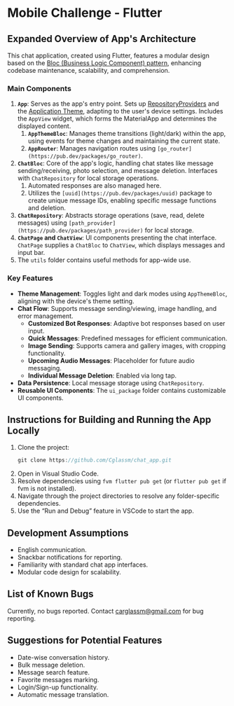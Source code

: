 # Mobile Challenge - Flutter

## Expanded Overview of App's Architecture

This chat application, created using Flutter, features a modular design based on the [Bloc (Business Logic Component) pattern](https://bloclibrary.dev/#/), enhancing codebase maintenance, scalability, and comprehension.

### Main Components

1. **`App`**: Serves as the app's entry point. Sets up [RepositoryProviders](https://pub.dev/documentation/flutter_bloc/latest/flutter_bloc/RepositoryProvider-class.html) and the [Application Theme](https://api.flutter.dev/flutter/material/ThemeData-class.html), adapting to the user's device settings. Includes the `AppView` widget, which forms the MaterialApp and determines the displayed content.
   1. **`AppThemeBloc`**: Manages theme transitions (light/dark) within the app, using events for theme changes and maintaining the current state.
   2. **`AppRouter`**: Manages navigation routes using `[go_router](https://pub.dev/packages/go_router)`.
2. **`ChatBloc`**: Core of the app's logic, handling chat states like message sending/receiving, photo selection, and message deletion. Interfaces with `ChatRepository` for local storage operations.
   1. Automated responses are also managed here.
   2. Utilizes the `[uuid](https://pub.dev/packages/uuid)` package to create unique message IDs, enabling specific message functions and deletion.
3. **`ChatRepository`**: Abstracts storage operations (save, read, delete messages) using `[path_provider](https://pub.dev/packages/path_provider)` for local storage.
4. **`ChatPage` and `ChatView`**: UI components presenting the chat interface. `ChatPage` supplies a `ChatBloc` to `ChatView`, which displays messages and input bar.
5. The `utils` folder contains useful methods for app-wide use.

### Key Features

- **Theme Management**: Toggles light and dark modes using `AppThemeBloc`, aligning with the device's theme setting.
- **Chat Flow**: Supports message sending/viewing, image handling, and error management.
  - **Customized Bot Responses**: Adaptive bot responses based on user input.
  - **Quick Messages**: Predefined messages for efficient communication.
  - **Image Sending**: Supports camera and gallery images, with cropping functionality.
  - **Upcoming Audio Messages**: Placeholder for future audio messaging.
  - **Individual Message Deletion**: Enabled via long tap.
- **Data Persistence**: Local message storage using `ChatRepository`.
- **Reusable UI Components**: The `ui_package` folder contains customizable UI components.

## Instructions for Building and Running the App Locally

1. Clone the project:
   ```jsx
   git clone https://github.com/Cglassm/chat_app.git
   ```
2. Open in Visual Studio Code.
3. Resolve dependencies using `fvm flutter pub get` (or `flutter pub get` if fvm is not installed).
4. Navigate through the project directories to resolve any folder-specific dependencies.
5. Use the “Run and Debug” feature in VSCode to start the app.

## Development Assumptions

- English communication.
- Snackbar notifications for reporting.
- Familiarity with standard chat app interfaces.
- Modular code design for scalability.

## List of Known Bugs

Currently, no bugs reported. Contact [carglassm@gmail.com](mailto:carglassm@gmail.com) for bug reporting.

## Suggestions for Potential Features

- Date-wise conversation history.
- Bulk message deletion.
- Message search feature.
- Favorite messages marking.
- Login/Sign-up functionality.
- Automatic message translation.
